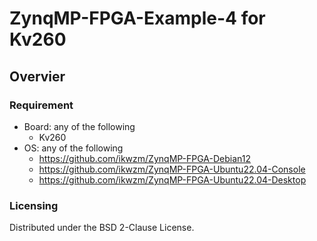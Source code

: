 ZynqMP-FPGA-Example-4 for Kv260
====================================================================================

Overvier
------------------------------------------------------------------------------------

### Requirement

* Board: any of the following
  - Kv260
* OS: any of the following
  - https://github.com/ikwzm/ZynqMP-FPGA-Debian12
  - https://github.com/ikwzm/ZynqMP-FPGA-Ubuntu22.04-Console
  - https://github.com/ikwzm/ZynqMP-FPGA-Ubuntu22.04-Desktop

### Licensing

Distributed under the BSD 2-Clause License.

